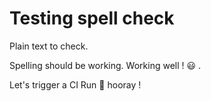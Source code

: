 # Testing spell check

Plain text to check. 

Spelling should be working. Working well ! :smiley: .

Let's trigger a CI Run :rocket: hooray ! 
